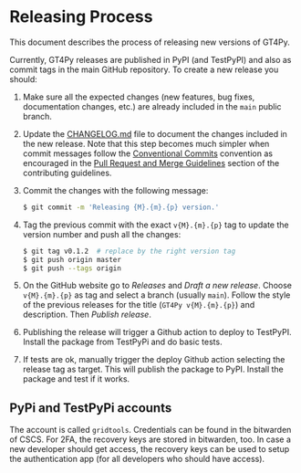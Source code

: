 # Releasing Process

This document describes the process of releasing new versions of GT4Py.

Currently, GT4Py releases are published in PyPI (and TestPyPI) and also as commit tags in the main GitHub repository. To create a new release you should:

1. Make sure all the expected changes (new features, bug fixes, documentation changes, etc.) are already included in the `main` public branch.

2. Update the [CHANGELOG.md](CHANGELOG.md) file to document the changes included in the new release. Note that this step becomes much simpler when commit messages follow the [Conventional Commits][conventional-commits] convention as encouraged in the [Pull Request and Merge Guidelines](CONTRIBUTING.md#pull-request-and-merge-guidelines) section of the contributing guidelines.

3. Commit the changes with the following message:

   ```bash
   $ git commit -m 'Releasing {M}.{m}.{p} version.'
   ```

4. Tag the previous commit with the exact `v{M}.{m}.{p}` tag to update the version number and push all the changes:

   ```bash
   $ git tag v0.1.2  # replace by the right version tag
   $ git push origin master
   $ git push --tags origin
   ```

5. On the GitHub website go to _Releases_ and _Draft a new release_. Choose `v{M}.{m}.{p}` as tag and select a branch (usually `main`). Follow the style of the previous releases for the title (`GT4Py v{M}.{m}.{p}`) and description. Then _Publish release_.

6. Publishing the release will trigger a Github action to deploy to TestPyPI. Install the package from TestPyPi and do basic tests.

7. If tests are ok, manually trigger the deploy Github action selecting the release tag as target. This will publish the package to PyPI. Install the package and test if it works.

## PyPi and TestPyPi accounts

The account is called `gridtools`. Credentials can be found in the bitwarden of CSCS. For 2FA, the recovery keys are stored in bitwarden, too. In case a new developer should get access, the recovery keys can be used to setup the authentication app (for all developers who should have access).

<!-- Reference links -->

[conventional-commits]: https://www.conventionalcommits.org/en/v1.0.0/#summary
